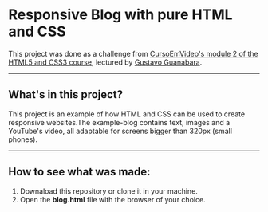 # Responsive Blog with pure HTML and CSS

This project was done as a challenge from [CursoEmVideo's module 2 of the HTML5 and CSS3 course](https://www.youtube.com/playlist?list=PLHz_AreHm4dlUpEXkY1AyVLQGcpSgVF8s), lectured by [Gustavo Guanabara](https://www.cursoemvideo.com/sobre/).

---

## What's in this project?

This project is an example of how HTML and CSS can be used to create responsive websites.The example-blog contains text, images and a YouTube's video, all adaptable for screens bigger than 320px (small phones).

---

## How to see what was made:

1. Downaload this repository or clone it in your machine.
2. Open the <strong>blog.html</strong> file with the browser of your choice.

